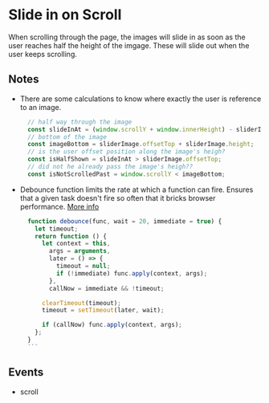 # Slide in on Scroll
When scrolling through the page, the images will slide in as soon as the user reaches half the height of the imgage. These will slide out when the user keeps scrolling.

## Notes
* There are some calculations to know where exactly the user is reference to an image.

    ```javascript
      // half way through the image
      const slideInAt = (window.scrollY + window.innerHeight) - sliderImage.height / 2;
      // bottom of the image
      const imageBottom = sliderImage.offsetTop + sliderImage.height;
      // is the user offset position along the image's heigh?
      const isHalfShown = slideInAt > sliderImage.offsetTop;
      // did not he already pass the image's heigh??
      const isNotScrolledPast = window.scrollY < imageBottom;
    ```
* Debounce function limits the rate at which a function can fire.  Ensures that a given task doesn't fire so often that it bricks browser performance. [More info](https://davidwalsh.name/javascript-debounce-function)

    ```javascript
      function debounce(func, wait = 20, immediate = true) {
        let timeout;
        return function () {
          let context = this,
            args = arguments,
            later = () => {
              timeout = null;
              if (!immediate) func.apply(context, args);
            },
            callNow = immediate && !timeout;

          clearTimeout(timeout);
          timeout = setTimeout(later, wait);

          if (callNow) func.apply(context, args);
        };
      }
      ```

## Events
* scroll
